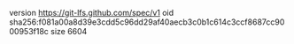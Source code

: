 version https://git-lfs.github.com/spec/v1
oid sha256:f081a00a8d39e3cdd5c96dd29af40aecb3c0b1c614c3ccf8687cc9000953f18c
size 6604
